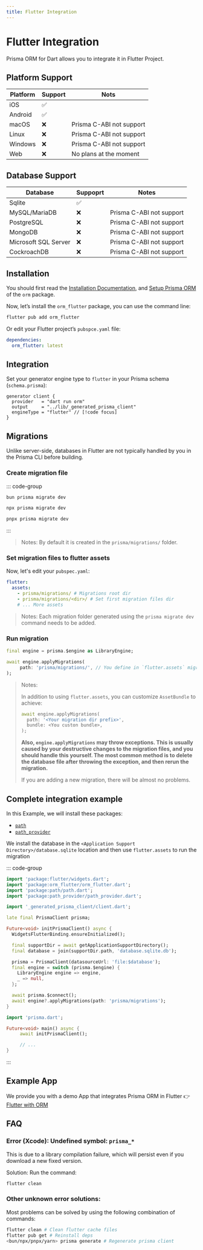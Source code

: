 ```yaml
---
title: Flutter Integration
---
```


# Flutter Integration

Prisma ORM for Dart allows you to integrate it in Flutter Project.

## Platform Support

| Platform | Support | Nots                     |
| -------- | ------- | ------------------------ |
| iOS      | ✅      |                          |
| Android  | ✅      |                          |
| macOS    | ❌      | Prisma C-ABI not support |
| Linux    | ❌      | Prisma C-ABI not support |
| Windows  | ❌      | Prisma C-ABI not support |
| Web      | ❌      | No plans at the moment   |

## Database Support

| Database             | Suppoprt | Notes                    |
| -------------------- | -------- | ------------------------ |
| Sqlite               | ✅       |                          |
| MySQL/MariaDB        | ❌       | Prisma C-ABI not support |
| PostgreSQL           | ❌       | Prisma C-ABI not support |
| MongoDB              | ❌       | Prisma C-ABI not support |
| Microsoft SQL Server | ❌       | Prisma C-ABI not support |
| CockroachDB          | ❌       | Prisma C-ABI not support |

## Installation

You should first read the [Installation Documentation](./index.md#installation), and [Setup Prisma ORM](./setup.md) of the `orm` package.

Now, let’s install the `orm_flutter` package, you can use the command line:

```bash
flutter pub add orm_flutter
```

Or edit your Flutter project’s `pubspce.yaml` file:

```yaml
dependencies:
  orm_flutter: latest
```

## Integration

Set your generator engine type to `flutter` in your Prisma schema (`schema.prisma`):

```prisma
generator client {
  provider   = "dart run orm"
  output     = "../lib/_generated_prisma_client"
  engineType = "flutter" // [!code focus]
}
```

## Migrations

Unlike server-side, databases in Flutter are not typically handled by you in the Prisma CLI before building.

### Create migration file

::: code-group

```bash [Bun.js]
bun prisma migrate dev
```

```bash [NPM]
npx prisma migrate dev
```

```bash [pnpm]
pnpx prisma migrate dev
```

:::

> Notes: By default it is created in the `prisma/migrations/` folder.

### Set migration files to flutter assets

Now, let's edit your `pubspec.yaml`:

```yaml
flutter:
  assets:
    - prisma/migrations/ # Migrations root dir
    - prisma/migrations/<dir>/ # Set first migration files dir
    # ... More assets
```

> Notes: Each migration folder generated using the `prisma migrate dev` command needs to be added.

### Run migration

```dart
final engine = prisma.$engine as LibraryEngine;

await engine.applyMigrations(
     path: 'prisma/migrations/', // You define in `flutter.assets` migrations root dir
);
```

> Notes:
>
> In addition to using `flutter.assets`, you can customize `AssetBundle` to achieve:
>
> ```dart
> await engine.applyMigrations(
>   path: '<Your migration dir prefix>',
>   bundle: <You custon bundle>,
> );
> ```
>
> **Also, `engine.applyMigrations` may throw exceptions. This is usually caused by your destructive changes to the migration files, and you should handle this yourself. The most common method is to delete the database file after throwing the exception, and then rerun the migration.**
>
> If you are adding a new migration, there will be almost no problems.

## Complete integration example

In this Example, we will install these packages:

- [`path`](https://pub.dev/packages/path)
- [`path_provider`](https://pub.dev/packages/path_provider)

We install the database in the `<Application Support Directory>/database.sqlite` location and then use `flutter.assets` to run the migration

::: code-group

```dart [lib/prisma.dart]
import 'package:flutter/widgets.dart';
import 'package:orm_flutter/orm_flutter.dart';
import 'package:path/path.dart';
import 'package:path_provider/path_provider.dart';

import '_generated_prisma_client/client.dart';

late final PrismaClient prisma;

Future<void> initPrismaClient() async {
  WidgetsFlutterBinding.ensureInitialized();

  final supportDir = await getApplicationSupportDirectory();
  final database = join(supportDir.path, 'database.sqlite.db');

  prisma = PrismaClient(datasourceUrl: 'file:$database');
  final engine = switch (prisma.$engine) {
    LibraryEngine engine => engine,
    _ => null,
  };

  await prisma.$connect();
  await engine?.applyMigrations(path: 'prisma/migrations');
}

```

```dart [lib/main.dart]
import 'prisma.dart';

Future<void> main() async {
     await initPrismaClient();

     // ...
}
```

:::

## Example App

We provide you with a demo App that integrates Prisma ORM in Flutter 👉 [Flutter with ORM](https://github.com/medz/prisma-dart/tree/main/examples/flutter_with_orm)

## FAQ

### Error (Xcode): Undefined symbol: `prisma_*`

This is due to a library compilation failure, which will persist even if you download a new fixed version.

Solution: Run the command:

```bash
flutter clean
```

### Other unknown error solutions:

Most problems can be solved by using the following combination of commands:

```bash
flutter clean # Clean flutter cache files
flutter pub get # Reinstall deps
<bun/npx/pnpx/yarn> prisma generate # Regenerate prisma client
```
